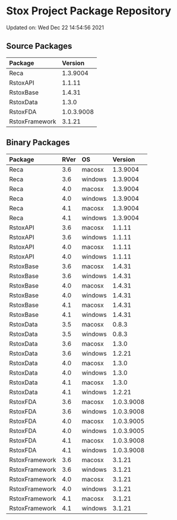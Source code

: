 # Stox Project Package Repository


Updated on: Wed Dec 22 14:54:56 2021
## Source Packages

|Package        |Version    |
|:--------------|:----------|
|Reca           |1.3.9004   |
|RstoxAPI       |1.1.11     |
|RstoxBase      |1.4.31     |
|RstoxData      |1.3.0      |
|RstoxFDA       |1.0.3.9008 |
|RstoxFramework |3.1.21     |

## Binary Packages

|Package        |RVer |OS      |Version    |
|:--------------|:----|:-------|:----------|
|Reca           |3.6  |macosx  |1.3.9004   |
|Reca           |3.6  |windows |1.3.9004   |
|Reca           |4.0  |macosx  |1.3.9004   |
|Reca           |4.0  |windows |1.3.9004   |
|Reca           |4.1  |macosx  |1.3.9004   |
|Reca           |4.1  |windows |1.3.9004   |
|RstoxAPI       |3.6  |macosx  |1.1.11     |
|RstoxAPI       |3.6  |windows |1.1.11     |
|RstoxAPI       |4.0  |macosx  |1.1.11     |
|RstoxAPI       |4.0  |windows |1.1.11     |
|RstoxBase      |3.6  |macosx  |1.4.31     |
|RstoxBase      |3.6  |windows |1.4.31     |
|RstoxBase      |4.0  |macosx  |1.4.31     |
|RstoxBase      |4.0  |windows |1.4.31     |
|RstoxBase      |4.1  |macosx  |1.4.31     |
|RstoxBase      |4.1  |windows |1.4.31     |
|RstoxData      |3.5  |macosx  |0.8.3      |
|RstoxData      |3.5  |windows |0.8.3      |
|RstoxData      |3.6  |macosx  |1.3.0      |
|RstoxData      |3.6  |windows |1.2.21     |
|RstoxData      |4.0  |macosx  |1.3.0      |
|RstoxData      |4.0  |windows |1.3.0      |
|RstoxData      |4.1  |macosx  |1.3.0      |
|RstoxData      |4.1  |windows |1.2.21     |
|RstoxFDA       |3.6  |macosx  |1.0.3.9008 |
|RstoxFDA       |3.6  |windows |1.0.3.9008 |
|RstoxFDA       |4.0  |macosx  |1.0.3.9005 |
|RstoxFDA       |4.0  |windows |1.0.3.9005 |
|RstoxFDA       |4.1  |macosx  |1.0.3.9008 |
|RstoxFDA       |4.1  |windows |1.0.3.9008 |
|RstoxFramework |3.6  |macosx  |3.1.21     |
|RstoxFramework |3.6  |windows |3.1.21     |
|RstoxFramework |4.0  |macosx  |3.1.21     |
|RstoxFramework |4.0  |windows |3.1.21     |
|RstoxFramework |4.1  |macosx  |3.1.21     |
|RstoxFramework |4.1  |windows |3.1.21     |
